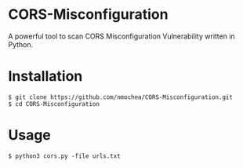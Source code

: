# CORS-Misconfiguration
A powerful tool to scan CORS Misconfiguration Vulnerability written in Python.

# Installation
```
$ git clone https://github.com/nmochea/CORS-Misconfiguration.git
$ cd CORS-Misconfiguration
```

# Usage 
```
$ python3 cors.py -file urls.txt
```
